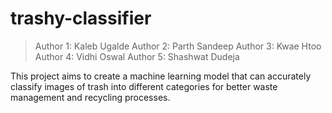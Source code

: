 # trashy-classifier

> Author 1: Kaleb Ugalde
> Author 2: Parth Sandeep
> Author 3: Kwae Htoo
> Author 4: Vidhi Oswal
> Author 5: Shashwat Dudeja

This project aims to create a machine learning model that can accurately classify images of trash into different categories for better waste management and recycling processes.

